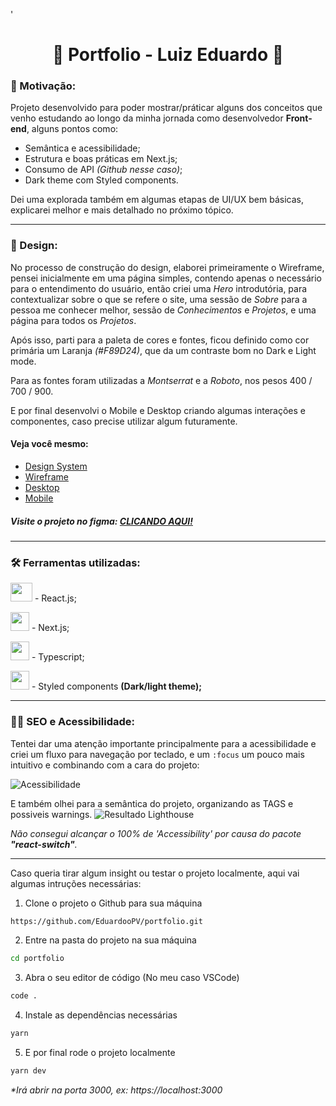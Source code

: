 '<h1 align="center"> 🚀 Portfolio - Luiz Eduardo 🚀</h1>

### 🎯 Motivação:

Projeto desenvolvido para poder mostrar/práticar alguns dos conceitos que venho estudando ao longo da minha jornada como desenvolvedor **Front-end**, alguns pontos como:
- Semântica e acessibilidade;
- Estrutura e boas práticas em Next.js;
- Consumo de API _(Github nesse caso)_;
- Dark theme com Styled components. 

Dei uma explorada também em algumas etapas de UI/UX bem básicas, explicarei melhor e mais detalhado no próximo tópico.

---

### 🎨 Design:

No processo de construção do design, elaborei primeiramente o Wireframe, pensei inicialmente em uma página simples, contendo apenas o necessário para o entendimento do usuário, então criei uma _Hero_ introdutória, para contextualizar sobre o que se refere o site, uma sessão de _Sobre_ para a pessoa me conhecer melhor, sessão de _Conhecimentos_ e _Projetos_, e uma página para todos os _Projetos_.

Após isso, parti para a paleta de cores e fontes, ficou definido como cor primária um Laranja _(#F89D24)_, que da um contraste bom no Dark e Light mode.

Para as fontes foram utilizadas a _Montserrat_ e a _Roboto_, nos pesos 400 / 700 / 900.

E por final desenvolvi o Mobile e Desktop criando algumas interações e componentes, caso precise utilizar algum futuramente.

#### Veja você mesmo:

- [Design System](https://www.figma.com/file/oyrCTDuRGoBgnkD6lsFdLm/Portif%C3%B3lio?node-id=0%3A1)
- [Wireframe](https://www.figma.com/file/oyrCTDuRGoBgnkD6lsFdLm/Portif%C3%B3lio?node-id=45%3A12)
- [Desktop](https://www.figma.com/file/oyrCTDuRGoBgnkD6lsFdLm/Portif%C3%B3lio?node-id=51%3A268)
- [Mobile](https://www.figma.com/file/oyrCTDuRGoBgnkD6lsFdLm/Portif%C3%B3lio?node-id=99%3A3499)

##### Visite o projeto no figma: [CLICANDO AQUI!](https://www.figma.com/file/oyrCTDuRGoBgnkD6lsFdLm/Portif%C3%B3lio)
---

### 🛠️ Ferramentas utilizadas:

<p class="row">
  <p> <img src="https://daniel-vinicius.gallerycdn.vsassets.io/extensions/daniel-vinicius/code-snipptes-reactjs-pt-br/0.5.0/1610479284868/Microsoft.VisualStudio.Services.Icons.Default" width="35px" height="30px"> - React.js;</p>
  <p> <img src="https://camo.githubusercontent.com/92ec9eb7eeab7db4f5919e3205918918c42e6772562afb4112a2909c1aaaa875/68747470733a2f2f6173736574732e76657263656c2e636f6d2f696d6167652f75706c6f61642f76313630373535343338352f7265706f7369746f726965732f6e6578742d6a732f6e6578742d6c6f676f2e706e67" width="30px"> - Next.js;</p>
  <p> <img src="https://miro.medium.com/max/816/1*mn6bOs7s6Qbao15PMNRyOA.png" width="30px"> - Typescript;</p>
  <p> <img src="https://avatars.githubusercontent.com/u/20658825?s=200&v=4" width="30px"> - Styled components <strong>(Dark/light theme);</strong> </p>
</p>

---

### 👩‍🦯 SEO e Acessibilidade:
Tentei dar uma atenção importante principalmente para a acessibilidade e criei um fluxo para navegação por teclado, e um `:focus` um pouco mais intuitivo e combinando com a cara do projeto:

![Acessibilidade](https://user-images.githubusercontent.com/69824782/179382649-30f4bb7a-e928-4635-880a-4cd23f37104d.png)

E também olhei para a semântica do projeto, organizando as TAGS e possiveis warnings.
![Resultado Lighthouse](https://user-images.githubusercontent.com/69824782/179278302-b5bbd4f1-9161-4c93-9c11-cf75d8064fbb.png)


_Não consegui alcançar o 100% de 'Accessibility' por causa do pacote **"react-switch"**._

---

Caso queria tirar algum insight ou testar o projeto localmente, aqui vai algumas intruções necessárias:

1. Clone o projeto o Github para sua máquina
```bash
https://github.com/EduardooPV/portfolio.git
```

2. Entre na pasta do projeto na sua máquina
```bash
cd portfolio
```

3. Abra o seu editor de código (No meu caso VSCode)
```bash
code . 
```

4. Instale as dependências necessárias
```bash
yarn 
```

5. E por final rode o projeto localmente
```bash
yarn dev
```
_*Irá abrir na porta 3000, ex: https://localhost:3000_